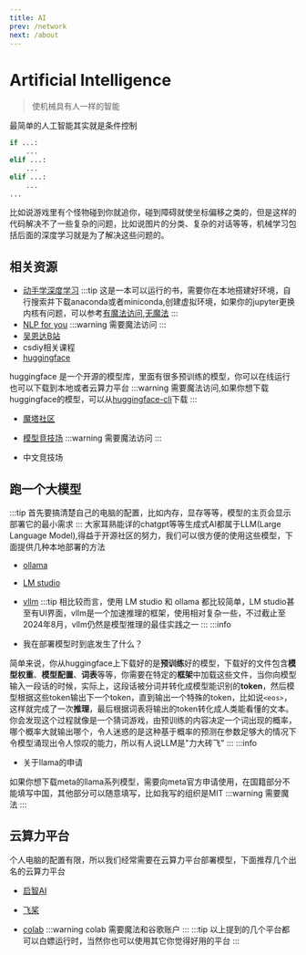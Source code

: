 ```yaml
---
title: AI
prev: /network
next: /about
---
```

# Artificial Intelligence
> 使机械具有人一样的智能

最简单的人工智能其实就是条件控制
```python
if ...:
    ...
elif ...:
    ...
elif ...:
    ...
...
```
比如说游戏里有个怪物碰到你就追你，碰到障碍就使坐标偏移之类的，但是这样的代码解决不了一些复杂的问题，比如说图片的分类、复杂的对话等等，机械学习包括后面的深度学习就是为了解决这些问题的。

## 相关资源
- [动手学深度学习](https://zh.d2l.ai/)
:::tip
这是一本可以运行的书，需要你在本地搭建好环境，自行搜索并下载anaconda或者miniconda,创建虚拟环境，如果你的jupyter更换内核有问题，可以参考[有魔法访问](https://medium.com/@sairampillai/how-to-add-your-conda-environment-to-your-jupyter-notebook-in-just-3-steps-6b0d44bf7ade),[无魔法](https://stackoverflow.com/questions/39604271/conda-environments-not-showing-up-in-jupyter-notebook)
:::
- [NLP for you](https://lena-voita.github.io/nlp_course.html)
:::warning
需要魔法访问
:::
- [吴恩达B站](https://www.bilibili.com/video/BV1FT4y1E74V/?vd_source=7aa5d5e2ccdd8646589b9266487f6683)
- csdiy相关课程
- [huggingface](https://huggingface.co/)

huggingface 是一个开源的模型库，里面有很多预训练的模型，你可以在线运行也可以下载到本地或者云算力平台
:::warning
需要魔法访问,如果你想下载huggingface的模型，可以从[huggingface-cli](https://hf-mirror.com/)下载
:::
- [魔塔社区](https://www.modelscope.cn/home)

- [模型竞技场](https://chat.lmsys.org/)
:::warning
需要魔法访问
:::
- 中文竞技场
## 跑一个大模型
:::tip
首先要搞清楚自己的电脑的配置，比如内存，显存等等，模型的主页会显示部署它的最小需求
:::
大家耳熟能详的chatgpt等等生成式AI都属于LLM(Large Language Model),得益于开源社区的努力，我们可以很方便的使用这些模型，下面提供几种本地部署的方法
- [ollama](https://ollama.com/)

- [LM studio](https://lmstudio.ai/)

- [vllm](https://docs.vllm.ai/en/latest/index.html)
:::tip
相比较而言，使用 LM studio 和 ollama 都比较简单，LM studio甚至有UI界面，vllm是一个加速推理的框架，使用相对复杂一些，不过截止至2024年8月，vllm仍然是模型推理的最佳实践之一
:::
:::info
* 我在部署模型时到底发生了什么？

简单来说，你从huggingface上下载好的是**预训练**好的模型，下载好的文件包含**模型权重**、**模型配置**、**词表**等等，你需要在特定的**框架**中加载这些文件，当你向模型输入一段话的时候，实际上，这段话被分词并转化成模型能识别的**token**，然后模型根据这些token输出下一个token，直到输出一个特殊的token，比如说`<eos>`，这样就完成了一次**推理**，最后根据词表将输出的token转化成人类能看懂的文本。你会发现这个过程就像是一个猜词游戏，由预训练的内容决定一个词出现的概率，哪个概率大就输出哪个，令人迷惑的是这种基于概率的预测在参数足够大的情况下令模型涌现出令人惊叹的能力，所以有人说LLM是"力大砖飞"
:::
:::info
* 关于llama的申请

如果你想下载meta的llama系列模型，需要向meta官方申请使用，在国籍部分不能填写中国，其他部分可以随意填写，比如我写的组织是MIT
:::warning
需要魔法
:::
## 云算力平台
个人电脑的配置有限，所以我们经常需要在云算力平台部署模型，下面推荐几个出名的云算力平台
* [启智AI](https://openi.pcl.ac.cn/)

* [飞桨](https://aistudio.baidu.com/index)

* [colab](https://colab.research.google.com/)
:::warning
colab 需要魔法和谷歌账户
:::
:::tip
以上提到的几个平台都可以白嫖运行时，当然你也可以使用其它你觉得好用的平台
:::

<CommentService/>